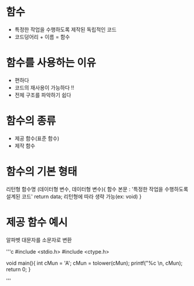 # 함수
- 특정한 작업을 수행하도록 제작된 독립적인 코드
- 코드덩어리 + 이름 = 함수

# 함수를 사용하는 이유
- 편하다
- 코드의 재사용이 가능하다 !!
- 전체 구조를 파악하기 쉽다

# 함수의 종류

- 제공 함수(표준 함수)
- 제작 함수

# 함수의 기본 형태
리턴형 함수명 (데이터형 변수, 데이터형 변수){
    함수 본문 : '특정한 작업을 수행하도록 설계된 코드'
    return data; 리턴형에 따라 생략 가능(ex: void)
}

# 제공 함수 예시
 알파벳 대문자를 소문자로 변환

'''c
#include <stdio.h>
#include <ctype.h>

void main(){
    int cMun = 'A';
    cMun = tolower(cMun);
    printf("%c \n, cMun);
    return 0;
}

'''